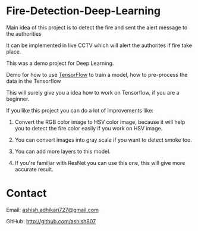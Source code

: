 # Fire-Detection-Deep-Learning

Main idea of this project is to detect the fire and sent the alert message to the authorities

It can be implemented in live CCTV which will alert the authorites if fire take place.

This was a demo project for Deep Learning.

Demo for how to use [TensorFlow](https://www.tensorflow.org/) to train a model, how to pre-process the data in the Tensorflow

This will surely give you a idea how to work on Tensorflow, if you are a beginner.

If you like this project you can do a lot of improvements like:

1) Convert the RGB color image to HSV color image, because it will help you to detect the fire color easily if you work on HSV image.

2) You can convert images into gray scale if you want to detect smoke too.

3) You can add more layers to this model.

4) If you're familiar with ResNet you can use this one, this will give more accurate result.


# Contact
Email: ashish.adhikari727@gmail.com

GitHub: http://github.com/ashish807

